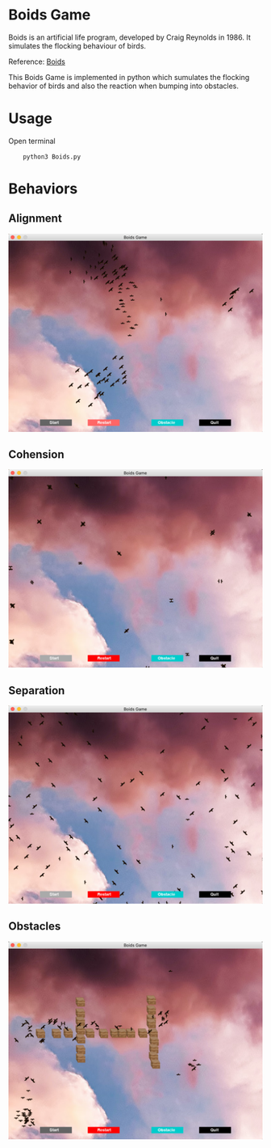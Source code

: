 # Boids Game

Boids is an artificial life program, developed by Craig Reynolds in 1986. 
It simulates the flocking behaviour of birds.

Reference:  [Boids](https://en.wikipedia.org/wiki/Boids)

This Boids Game is implemented in python which sumulates the flocking behavior of birds and also the reaction when bumping into obstacles.

# Usage

Open terminal

        python3 Boids.py
        
# Behaviors

## Alignment

![alt text](https://github.com/MarttiWu/boids-game/blob/master/results/alignment.png)

## Cohension

![alt text](https://github.com/MarttiWu/boids-game/blob/master/results/cohension.png)

## Separation

![alt text](https://github.com/MarttiWu/boids-game/blob/master/results/separation.png)

## Obstacles

![alt text](https://github.com/MarttiWu/boids-game/blob/master/results/obstacle.png)
